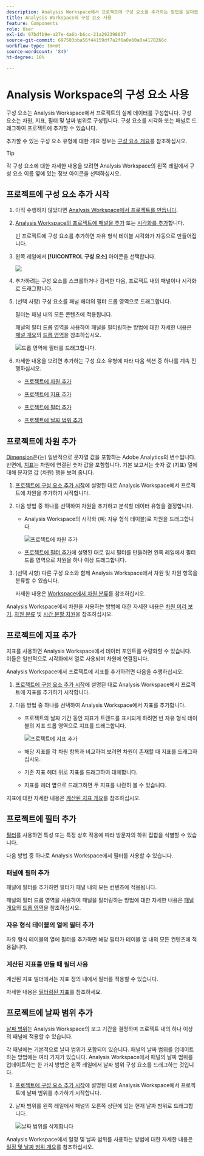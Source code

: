 ```yaml
---
description: Analysis Workspace에서 프로젝트에 구성 요소를 추가하는 방법을 알아봅니다
title: Analysis Workspace의 구성 요소 사용
feature: Components
role: User
exl-id: 97bdfb9e-a27e-4a6b-b6cc-21a292398037
source-git-commit: 697503bba56f44159df7a2f6a0e60a0a4178266d
workflow-type: tm+mt
source-wordcount: '849'
ht-degree: 16%

---
```


# Analysis Workspace의 구성 요소 사용

구성 요소는 Analysis Workspace에서 프로젝트의 실제 데이터를 구성합니다. 구성 요소는 차원, 지표, 필터 및 날짜 범위로 구성됩니다. 구성 요소를 시각화 또는 패널로 드래그하여 프로젝트에 추가할 수 있습니다.

추가할 수 있는 구성 요소 유형에 대한 개요 정보는 [구성 요소 개요](/help/components/overview.md)를 참조하십시오.

>[!TIP]
>
>각 구성 요소에 대한 자세한 내용을 보려면 Analysis Workspace의 왼쪽 레일에서 구성 요소 이름 옆에 있는 정보 아이콘을 선택하십시오.

## 프로젝트에 구성 요소 추가 시작

1. 아직 수행하지 않았다면 [Analysis Workspace에서 프로젝트를 만듭니다](/help/analysis-workspace/build-workspace-project/create-projects.md).

1. [Analysis Workspace의 프로젝트에 패널을 추가](/help/analysis-workspace/c-panels/panels.md) 또는 [시각화를 추가](/help/analysis-workspace/visualizations/freeform-analysis-visualizations.md#add-visualizations-to-a-panel)합니다.

   빈 프로젝트에 구성 요소를 추가하면 자유 형식 테이블 시각화가 자동으로 만들어집니다.

1. 왼쪽 레일에서 **[!UICONTROL 구성 요소]** 아이콘을 선택합니다.

   ![](assets/build-components.png)

1. 추가하려는 구성 요소를 스크롤하거나 검색한 다음, 프로젝트 내의 패널이나 시각화로 드래그합니다.

1. (선택 사항) 구성 요소를 패널 헤더의 필터 드롭 영역으로 드래그합니다.

   필터는 패널 내의 모든 콘텐츠에 적용됩니다.

   패널의 필터 드롭 영역을 사용하여 패널을 필터링하는 방법에 대한 자세한 내용은 [패널 개요](/help/analysis-workspace/c-panels/panels.md)의 [드롭 영역](/help/analysis-workspace/c-panels/panels.md#drop-zone)을 참조하십시오.

   ![드롭 영역에 필터를 드래그합니다.](assets/filter-dropzone.png)

1. 자세한 내용을 보려면 추가하는 구성 요소 유형에 따라 다음 섹션 중 하나를 계속 진행하십시오.

   * [프로젝트에 차원 추가](#add-dimensions-to-a-project)

   * [프로젝트에 지표 추가](#add-metrics-to-a-project)

   * [프로젝트에 필터 추가](#add-filters-to-a-project)

   * [프로젝트에 날짜 범위 추가](#add-date-ranges-to-a-project)

## 프로젝트에 차원 추가

[Dimension](/help/components/dimensions/overview.md)은(는) 일반적으로 문자열 값을 포함하는 Adobe Analytics의 변수입니다. 반면에, [지표](/help/components/calc-metrics/calc-metr-overview.md)는 차원에 연결된 숫자 값을 포함합니다. 기본 보고서는 숫자 값 (지표) 열에 대해 문자열 값 (차원) 행을 보여 줍니다.

1. [프로젝트에 구성 요소 추가 시작](#begin-adding-components-to-a-project)에 설명된 대로 Analysis Workspace에서 프로젝트에 차원을 추가하기 시작합니다.

1. 다음 방법 중 하나를 선택하여 차원을 추가하고 분석할 데이터 유형을 결정합니다.

   * Analysis Workspace의 시각화 (예: 자유 형식 테이블)로 차원을 드래그합니다.

     ![프로젝트에 차원 추가](assets/add-dimensions.png)

   * [프로젝트에 필터 추가](#add-filters-to-a-project)에 설명된 대로 임시 필터를 만들려면 왼쪽 레일에서 필터 드롭 영역으로 차원을 하나 이상 드래그합니다.

1. (선택 사항) 다른 구성 요소와 함께 Analysis Workspace에서 차원 및 차원 항목을 분류할 수 있습니다.

   자세한 내용은 [Workspace에서 차원 분류](/help/components/dimensions/t-breakdown-fa.md)를 참조하십시오.

Analysis Workspace에서 차원을 사용하는 방법에 대한 자세한 내용은 [차원 미리 보기](/help/components/dimensions/view-dimensions.md), [차원 분류](/help/components/dimensions/t-breakdown-fa.md) 및 [시간 분할 차원](/help/components/dimensions/time-parting-dimensions.md)을 참조하십시오.

## 프로젝트에 지표 추가

지표를 사용하면 Analysis Workspace에서 데이터 포인트를 수량화할 수 있습니다. 이들은 일반적으로 시각화에서 열로 사용되며 차원에 연결됩니다.

Analysis Workspace에서 프로젝트에 지표를 추가하려면 다음을 수행하십시오.

1. [프로젝트에 구성 요소 추가 시작](#begin-adding-components-to-a-project)에 설명된 대로 Analysis Workspace에서 프로젝트에 지표를 추가하기 시작합니다.

1. 다음 방법 중 하나를 선택하여 Analysis Workspace에서 지표를 추가합니다.

   * 프로젝트의 날짜 기간 동안 지표가 트렌드를 표시되게 하려면 빈 자유 형식 테이블의 지표 드롭 영역으로 지표를 드래그합니다.

     ![프로젝트에 지표 추가](assets/add-metrics.png)

   * 해당 지표를 각 차원 항목과 비교하여 보려면 차원이 존재할 때 지표를 드래그하십시오.

   * 기존 지표 헤더 위로 지표를 드래그하여 대체합니다.

   * 지표를 헤더 옆으로 드래그하면 두 지표를 나란히 볼 수 있습니다.

지표에 대한 자세한 내용은 [계산된 지표 개요](/help/components/calc-metrics/calc-metr-overview.md)를 참조하십시오.

## 프로젝트에 필터 추가

[필터](/help/components/filters/filters-overview.md)를 사용하면 특성 또는 특정 상호 작용에 따라 방문자의 하위 집합을 식별할 수 있습니다.

다음 방법 중 하나로 Analysis Workspace에서 필터를 사용할 수 있습니다.

### 패널에 필터 추가

패널에 필터를 추가하면 필터가 패널 내의 모든 컨텐츠에 적용됩니다.

패널의 필터 드롭 영역을 사용하여 패널을 필터링하는 방법에 대한 자세한 내용은 [패널 개요](/help/analysis-workspace/c-panels/panels.md)의 [드롭 영역](/help/analysis-workspace/c-panels/panels.md#drop-zone)을 참조하십시오.

### 자유 형식 테이블의 열에 필터 추가

자유 형식 테이블의 열에 필터를 추가하면 해당 필터가 테이블 열 내의 모든 컨텐츠에 적용됩니다.

### 계산된 지표를 만들 때 필터 사용

계산된 지표 빌더에서는 지표 정의 내에서 필터를 적용할 수 있습니다.

자세한 내용은 [필터링된 지표](/help/components/calc-metrics/cm-workflow/metrics-with-segments.md)를 참조하세요.

## 프로젝트에 날짜 범위 추가

[날짜 범위](/help/components/date-ranges/custom-date-ranges.md)는 Analysis Workspace의 보고 기간을 결정하며 프로젝트 내의 하나 이상의 패널에 적용할 수 있습니다.

각 패널에는 기본적으로 날짜 범위가 포함되어 있습니다. 패널의 날짜 범위를 업데이트하는 방법에는 여러 가지가 있습니다. Analysis Workspace에서 패널의 날짜 범위를 업데이트하는 한 가지 방법은 왼쪽 레일에서 날짜 범위 구성 요소를 드래그하는 것입니다.

1. [프로젝트에 구성 요소 추가 시작](#begin-adding-components-to-a-project)에 설명된 대로 Analysis Workspace에서 프로젝트에 날짜 범위를 추가하기 시작합니다.

1. 날짜 범위를 왼쪽 레일에서 패널의 오른쪽 상단에 있는 현재 날짜 범위로 드래그합니다.

   ![날짜 범위를 삭제합니다](assets/daterange-drop.png)

Analysis Workspace에서 일정 및 날짜 범위를 사용하는 방법에 대한 자세한 내용은 [일정 및 날짜 범위 개요](/help/components/date-ranges/custom-date-ranges.md)를 참조하십시오.
